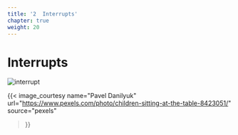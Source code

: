 ```yaml
---
title: '2  Interrupts'
chapter: true
weight: 20
---
```


# Interrupts

![interrupt](/img/20/pexels-pavel-danilyuk-8423051.jpg)

{{< image_courtesy 
  name="Pavel Danilyuk"
  url="https://www.pexels.com/photo/children-sitting-at-the-table-8423051/"
  source="pexels"
  >}}